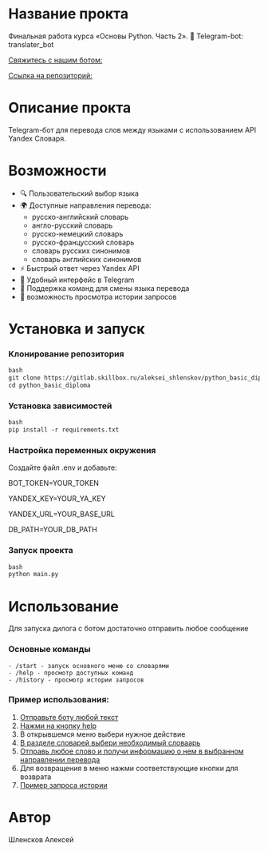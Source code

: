 # Название прокта
Финальная работа курса «Основы Python. Часть 2».
🤖 Telegram-bot: translater_bot

 [Свяжитесь с нашим ботом:](https://t.me/about_word_bot)

 [Ссылка на репозиторий:](https://gitlab.skillbox.ru/aleksei_shlenskov/python_basic_diploma)

# Описание прокта
Telegram-бот для перевода слов между языками с 
использованием API Yandex Словаря.

# Возможности

- 🔍 Пользовательский выбор языка
- 🌍 Доступные направления перевода:
  - русско-английский словарь
  - англо-русский словарь
  - русско-немецкий словарь
  - русско-францусский словарь
  - словарь русских синонимов
  - словарь английских синонимов
- ⚡ Быстрый ответ через Yandex API
- 📱 Удобный интерфейс в Telegram
- 🎯 Поддержка команд для смены языка перевода
- 💾 возможность просмотра истории запросов 

# Установка и запуск

### Клонирование репозитория
```markdown
bash
git clone https://gitlab.skillbox.ru/aleksei_shlenskov/python_basic_diploma.git
cd python_basic_diploma
```

### Установка зависимостей
```markdown
bash
pip install -r requirements.txt
```
### Настройка переменных окружения
Создайте файл .env и добавьте:

BOT_TOKEN=YOUR_TOKEN

YANDEX_KEY=YOUR_YA_KEY

YANDEX_URL=YOUR_BASE_URL

DB_PATH=YOUR_DB_PATH


### Запуск проекта
```markdown
bash
python main.py
```
# Использование
Для запуска дилога с ботом достаточно отправить любое сообщение
### Основные команды
    - /start - запуск основного меню со словарями
    - /help - просмотр доступных команд
    - /history - просмотр истории запросов
### Пример использования:
1. [Отправьте боту любой текст](screenshots\start.png)
2. [Нажми на кнопку help](screenshots\main_menu.png)
3. В открывшемся меню выбери нужное действие
4. [В разделе словарей выбери необходимый словаарь](screenshots\langs.png)
5. [Отправь любое слово и получи информацию о нем в выбранном направлении перевода](screenshots\results.png)
6. Для возвращения в меню нажми соответствующие кнопки для возврата
7. [Пример запроса истории](screenshots\history.png)

# Автор
Шленсков Алексей



